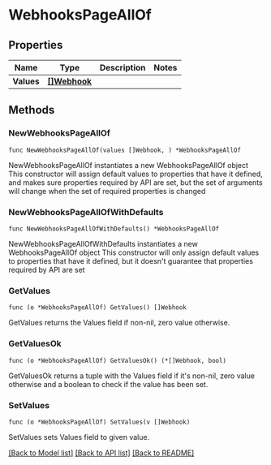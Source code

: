 # WebhooksPageAllOf

## Properties

Name | Type | Description | Notes
------------ | ------------- | ------------- | -------------
**Values** | [**[]Webhook**](webhook.md) |  | 

## Methods

### NewWebhooksPageAllOf

`func NewWebhooksPageAllOf(values []Webhook, ) *WebhooksPageAllOf`

NewWebhooksPageAllOf instantiates a new WebhooksPageAllOf object
This constructor will assign default values to properties that have it defined,
and makes sure properties required by API are set, but the set of arguments
will change when the set of required properties is changed

### NewWebhooksPageAllOfWithDefaults

`func NewWebhooksPageAllOfWithDefaults() *WebhooksPageAllOf`

NewWebhooksPageAllOfWithDefaults instantiates a new WebhooksPageAllOf object
This constructor will only assign default values to properties that have it defined,
but it doesn't guarantee that properties required by API are set

### GetValues

`func (o *WebhooksPageAllOf) GetValues() []Webhook`

GetValues returns the Values field if non-nil, zero value otherwise.

### GetValuesOk

`func (o *WebhooksPageAllOf) GetValuesOk() (*[]Webhook, bool)`

GetValuesOk returns a tuple with the Values field if it's non-nil, zero value otherwise
and a boolean to check if the value has been set.

### SetValues

`func (o *WebhooksPageAllOf) SetValues(v []Webhook)`

SetValues sets Values field to given value.



[[Back to Model list]](../README.md#documentation-for-models) [[Back to API list]](../README.md#documentation-for-api-endpoints) [[Back to README]](../README.md)


